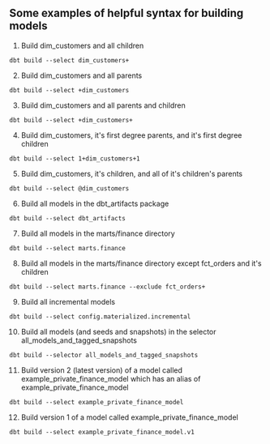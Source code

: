## Some examples of helpful syntax for building models

1. Build dim_customers and all children

```
dbt build --select dim_customers+
```

2. Build dim_customers and all parents

```
dbt build --select +dim_customers
```

3. Build dim_customers and all parents and children

```
dbt build --select +dim_customers+
```

4. Build dim_customers, it's first degree parents, and it's first degree children

```
dbt build --select 1+dim_customers+1
```

5. Build dim_customers, it's children, and all of it's children's parents

```
dbt build --select @dim_customers
```

6. Build all models in the dbt_artifacts package

```
dbt build --select dbt_artifacts
```

7. Build all models in the marts/finance directory

```
dbt build --select marts.finance
```

8. Build all models in the marts/finance directory except fct_orders and it's children

```
dbt build --select marts.finance --exclude fct_orders+
```

9. Build all incremental models

```
dbt build --select config.materialized.incremental
```

10. Build all models (and seeds and snapshots) in the selector all_models_and_tagged_snapshots

```
dbt build --selector all_models_and_tagged_snapshots
```

11. Build version 2 (latest version) of a model called example_private_finance_model which has an alias of example_private_finance_model

```
dbt build --select example_private_finance_model
```

12. Build version 1 of a model called example_private_finance_model

```
dbt build --select example_private_finance_model.v1
```